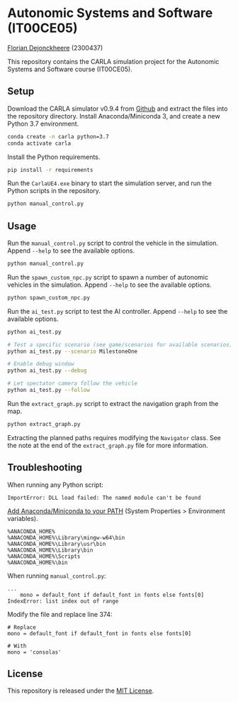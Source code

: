 # Autonomic Systems and Software (IT00CE05)

[Florian Dejonckheere](mailto:florian.dejonckheere@abo.fi) (2300437)

This repository contains the CARLA simulation project for the Autonomic Systems and Software course (IT00CE05).

## Setup

Download the CARLA simulator v0.9.4 from [Github](https://github.com/carla-simulator/carla/releases/tag/0.9.4) and extract the files into the repository directory.
Install Anaconda/Miniconda 3, and create a new Python 3.7 environment.

```sh
conda create -n carla python=3.7
conda activate carla
```

Install the Python requirements.

```sh
pip install -r requirements
```

Run the `CarlaUE4.exe` binary to start the simulation server, and run the Python scripts in the repository.

```sh
python manual_control.py
```

## Usage

Run the `manual_control.py` script to control the vehicle in the simulation.
Append `--help` to see the available options.

```sh
python manual_control.py
```

Run the `spawn_custom_npc.py` script to spawn a number of autonomic vehicles in the simulation.
Append `--help` to see the available options.

```sh
python spawn_custom_npc.py
```

Run the `ai_test.py` script to test the AI controller.
Append `--help` to see the available options.

```sh
python ai_test.py

# Test a specific scenario (see game/scenarios for available scenarios)
python ai_test.py --scenario MilestoneOne

# Enable debug window
python ai_test.py --debug

# Let spectator camera follow the vehicle
python ai_test.py --follow
```

Run the `extract_graph.py` script to extract the navigation graph from the map.

```sh
python extract_graph.py
```

Extracting the planned paths requires modifying the `Navigator` class.
See the note at the end of the `extract_graph.py` file for more information.

## Troubleshooting

When running any Python script:

```
ImportError: DLL load failed: The named module can't be found
```

[Add Anaconda/Miniconda to your PATH](https://github.com/pypa/virtualenv/issues/1139#issuecomment-453865723) (System Properties > Environment variables).

```
%ANACONDA_HOME%
%ANACONDA_HOME%\Library\mingw-w64\bin
%ANACONDA_HOME%\Library\usr\bin
%ANACONDA_HOME%\Library\bin
%ANACONDA_HOME%\Scripts
%ANACONDA_HOME%\bin
```

When running `manual_control.py`:

```
...
    mono = default_font if default_font in fonts else fonts[0]
IndexError: list index out of range
```

Modify the file and replace line 374:

```
# Replace
mono = default_font if default_font in fonts else fonts[0]

# With
mono = 'consolas'
```

## License

This repository is released under the [MIT License](LICENSE.md).
